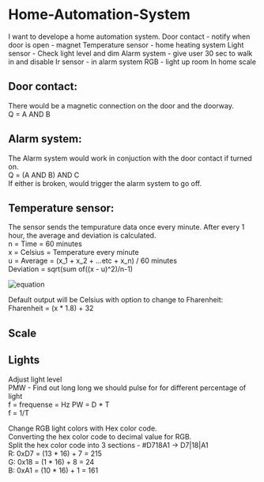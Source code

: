 # Home-Automation-System
I want to develope a home automation system.
Door contact - notify when door is open - magnet
Temperature sensor - home heating system
Light sensor -  Check light level and dim
Alarm system - give user 30 sec to walk in and disable
Ir sensor - in alarm system
RGB - light up room
In home scale

## Door contact:
There would be a magnetic connection on the door and the doorway. <br />
Q = A AND B

## Alarm system:
The Alarm system would work in conjuction with the door contact if turned on. <br />
Q = (A AND B) AND C <br />
If either is broken, would trigger the alarm system to go off.

## Temperature sensor:
The sensor sends the tempurature data once every minute. After every 1 hour, the average and deviation is calculated. <br />
n = Time = 60 minutes <br />
x = Celsius = Temperature every minute <br />
u = Average = (x_1 + x_2 + ...etc + x_n) / 60 minutes <br />
Deviation = sqrt(sum of((x - u)^2)/n-1)

![equation](https://user-images.githubusercontent.com/114096417/222480857-b17352bb-b963-4fe4-8874-51e6438808c5.png)
  
Default output will be Celsius with option to change to Fharenheit: <br />
Fharenheit = (x * 1.8) + 32

## Scale

## Lights
Adjust light level <br />
PMW - Find out long long we should pulse for for different percentage of light <br />
f = frequense = Hz
PW = D * T <br />
f = 1/T <br />

Change RGB light colors with Hex color code. <br />
Converting the hex color code to decimal value for RGB. <br />
Split the hex color code into 3 sections - #D718A1 -> D7|18|A1 <br />
R: 0xD7 = (13 * 16) + 7 = 215 <br />
G: 0x18 = (1 * 16) + 8 = 24 <br />
B: 0xA1 = (10 * 16) + 1 = 161 <br />
